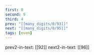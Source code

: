 ```yaml
---
first: 0
second: 9
third: 4
prev: "[[many_digits/0/93]]"
next: "[[many_digits/0/95]]"
tags: [even]
---
```

prev2-in-text: [[92]]
next2-in-text: [[96]]
